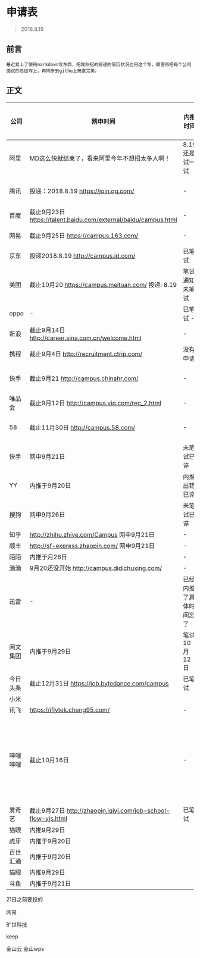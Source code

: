 # 申请表
> 2018.8.19
## 前言
    最近爱上了使用markdown写东西，把我秋招的投递的简历状况也用这个写，顺便再把每个公司面试的总结写上，再同步到githu上简直完美。
## 正文

公司 | 网申时间 | 内推时间 | 一面 | 二面 | 三面 | 是否成功获取offer
--- | --- | --- | --- | --- | --- | ---
阿里 | MD这么快就结束了，看来阿里今年不想招太多人啊！ | 8.19还是试一试 | - | - | - | 已谇
腾讯 |  投递：2018.8.19 https://join.qq.com/ | - | - | - | - | 未笔试已谇
百度 | 截止9月23日 https://talent.baidu.com/external/baidu/campus.html | - | - | - | - | 未投已谇
网易 | 截止9月25日 https://campus.163.com/ | - | - | - | - | 未投已谇
京东 | 投递2018.8.19 http://campus.jd.com/ | 已笔试 | - | - | - | 已谇
美团 | 截止10月20 https://campus.meituan.com/ 投递: 8.19| 笔试通知未笔试 | - | - | - | 笔试已谇
oppo | - | 已笔试 - | - | - | - | 笔试已谇
新浪 | 截止9月14日 http://career.sina.com.cn/welcome.html | - | - | - | - | 未投已谇
携程 | 截止9月4日 http://recruitment.ctrip.com/ | 没有申请
快手 | 截止9月21 http://campus.chinahr.com/ | - | - | - | - | 未笔试已谇
唯品会 | 截止9月12日 http://campus.vip.com/rec_2.html | - | - | - | - | 未投已谇
58 | 截止11月30日 http://campus.58.com/| - | - | - | - | 未笔试已谇
快手|网申9月21日|未笔试已谇
YY | 内推于9月20日 | 内推出错已谇
搜狗|网申9月26日|未笔试已谇
知乎 | http://zhihu.zhiye.com/Campus  网申9月21日| - | - | - | - | -
顺丰 | http://sf-express.zhaopin.com/ 网申9月21日| - | - | - | - | -
陌陌 | 内推于月26日 | - | - | - | - | -
滴滴 | 9月20还没开始 http://campus.didichuxing.com/ | - | - | - | - | -
迅雷 | - | 已经内推了具体时间忘了 | - | - | - | -
阅文集团 | 内推于9月29日 | 笔试10月12日 
今日头条 | 截止12月31日 https://job.bytedance.com/campus | 已笔试 | - | - | - | -
小米 | 
讯飞 | https://iflytek.cheng95.com/ | - | - | - | - | -
哔哩哔哩 | 截止10月16日 | - | 10月18日最后一轮笔试 | - | - | -
爱奇艺 | 截止9月27日 http://zhaopin.iqiyi.com/job-school-flow-yjs.html | 已笔试 | - | - | - | -
猫眼|内推9月29日
虎牙 | 内推于9月20日 | 
百世汇通 | 内推于9月20日|
猫眼|内推9月29日| 
斗鱼|内推于9月21日| 

21日之前要投的



网易


旷世科技

keep

金山云
金山wps